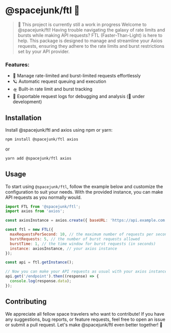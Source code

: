 # @spacejunk/ftl 🚀

> 🚧 This project is currently still a work in progress
Welcome to @spacejunk/ftl! Having trouble navigating the galaxy of rate limits and bursts while making API requests? FTL (Faster-Than-Light) is here to help. This package is designed to manage and streamline your Axios requests, ensuring they adhere to the rate limits and burst restrictions set by your API provider.

### Features:

- 🌌 Manage rate-limited and burst-limited requests effortlessly
- 🪐 Automatic request queuing and execution
- 🛸 Built-in rate limit and burst tracking
- 📡 Exportable request logs for debugging and analysis (🚧 under development)

## Installation

Install @spacejunk/ftl and axios using npm or yarn:

```bash
npm install @spacejunk/ftl axios
```

or

```bash
yarn add @spacejunk/ftl axios
```

## Usage

To start using `@spacejunk/ftl`, follow the example below and customize the configuration to suit your needs. With the provided instance, you can make API requests as you normally would.

```javascript
import FTL from '@spacejunk/ftl';
import axios from 'axios';

const axiosInstance = axios.create({ baseURL: 'https://api.example.com' });

const ftl = new FTL({
  maxRequestsPerSecond: 10, // the maximum number of requests per second
  burstRequests: 5, // the number of burst requests allowed
  burstTime: 1, // the time window for burst requests (in seconds)
  instance: axiosInstance, // your axios instance
});

const api = ftl.getInstance();

// Now you can make your API requests as usual with your axios instance
api.get('/endpoint').then((response) => {
  console.log(response.data);
});
```

## Contributing

We appreciate all fellow space travelers who want to contribute! If you have any suggestions, bug reports, or feature requests, feel free to open an issue or submit a pull request. Let's make @spacejunk/ftl even better together! 🤝

